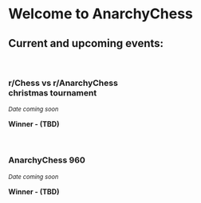 # Welcome to AnarchyChess

## Current and upcoming events:

<br>

### **r/Chess vs r/AnarchyChess <br> christmas tournament** <br>

<small>*Date coming soon*</small>

**Winner - (TBD)**

<br>

### **AnarchyChess 960**

<small>*Date coming soon*</small>

**Winner - (TBD)**